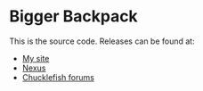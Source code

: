 # Bigger Backpack
This is the source code. Releases can be found at:
* [My site](http://spacechase0.com/mods/stardew-valley/bigger-backpack/)
* [Nexus](https://www.nexusmods.com/stardewvalley/mods/1845/)
* [Chucklefish forums](https://community.playstarbound.com/resources/bigger-backpack.5191/)
